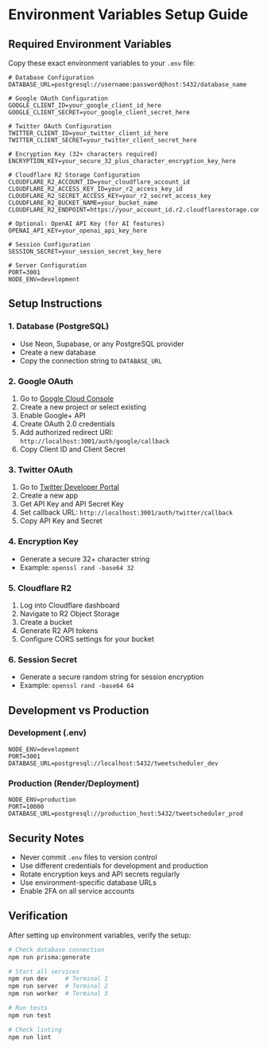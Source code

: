 # Environment Variables Setup Guide

## Required Environment Variables

Copy these exact environment variables to your `.env` file:

```env
# Database Configuration
DATABASE_URL=postgresql://username:password@host:5432/database_name

# Google OAuth Configuration
GOOGLE_CLIENT_ID=your_google_client_id_here
GOOGLE_CLIENT_SECRET=your_google_client_secret_here

# Twitter OAuth Configuration  
TWITTER_CLIENT_ID=your_twitter_client_id_here
TWITTER_CLIENT_SECRET=your_twitter_client_secret_here

# Encryption Key (32+ characters required)
ENCRYPTION_KEY=your_secure_32_plus_character_encryption_key_here

# Cloudflare R2 Storage Configuration
CLOUDFLARE_R2_ACCOUNT_ID=your_cloudflare_account_id
CLOUDFLARE_R2_ACCESS_KEY_ID=your_r2_access_key_id
CLOUDFLARE_R2_SECRET_ACCESS_KEY=your_r2_secret_access_key
CLOUDFLARE_R2_BUCKET_NAME=your_bucket_name
CLOUDFLARE_R2_ENDPOINT=https://your_account_id.r2.cloudflarestorage.com

# Optional: OpenAI API Key (for AI features)
OPENAI_API_KEY=your_openai_api_key_here

# Session Configuration
SESSION_SECRET=your_session_secret_key_here

# Server Configuration
PORT=3001
NODE_ENV=development
```

## Setup Instructions

### 1. Database (PostgreSQL)
- Use Neon, Supabase, or any PostgreSQL provider
- Create a new database
- Copy the connection string to `DATABASE_URL`

### 2. Google OAuth
1. Go to [Google Cloud Console](https://console.cloud.google.com)
2. Create a new project or select existing
3. Enable Google+ API
4. Create OAuth 2.0 credentials
5. Add authorized redirect URI: `http://localhost:3001/auth/google/callback`
6. Copy Client ID and Client Secret

### 3. Twitter OAuth
1. Go to [Twitter Developer Portal](https://developer.twitter.com)
2. Create a new app
3. Get API Key and API Secret Key
4. Set callback URL: `http://localhost:3001/auth/twitter/callback`
5. Copy API Key and Secret

### 4. Encryption Key
- Generate a secure 32+ character string
- Example: `openssl rand -base64 32`

### 5. Cloudflare R2
1. Log into Cloudflare dashboard
2. Navigate to R2 Object Storage
3. Create a bucket
4. Generate R2 API tokens
5. Configure CORS settings for your bucket

### 6. Session Secret
- Generate a secure random string for session encryption
- Example: `openssl rand -base64 64`

## Development vs Production

### Development (.env)
```env
NODE_ENV=development
PORT=3001
DATABASE_URL=postgresql://localhost:5432/tweetscheduler_dev
```

### Production (Render/Deployment)
```env
NODE_ENV=production
PORT=10000
DATABASE_URL=postgresql://production_host:5432/tweetscheduler_prod
```

## Security Notes

- Never commit `.env` files to version control
- Use different credentials for development and production
- Rotate encryption keys and API secrets regularly
- Use environment-specific database URLs
- Enable 2FA on all service accounts

## Verification

After setting up environment variables, verify the setup:

```bash
# Check database connection
npm run prisma:generate

# Start all services
npm run dev     # Terminal 1
npm run server  # Terminal 2  
npm run worker  # Terminal 3

# Run tests
npm run test

# Check linting
npm run lint
```

